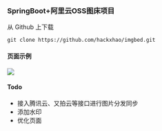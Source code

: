 ### SpringBoot+阿里云OSS图床项目

从 Github 上下载

```shell
git clone https://github.com/hackxhao/imgbed.git
```

#### 页面示例
![](http://webug.oss-cn-beijing.aliyuncs.com/imgBed/QQ截图20190109185254.png)


#### Todo
- 接入腾讯云、又拍云等接口进行图片分发同步
- 添加水印
- 优化页面

